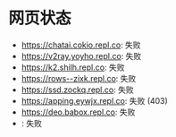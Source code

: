# 网页状态
- https://chatai.cokio.repl.co: 失败
- https://v2ray.yoyho.repl.co: 失败
- https://k2.shilh.repl.co: 失败
- https://rows--zixk.repl.co: 失败
- https://ssd.zockq.repl.co: 失败
- https://apping.eywjx.repl.co: 失败 (403)
- https://deo.babox.repl.co: 失败
- : 失败
